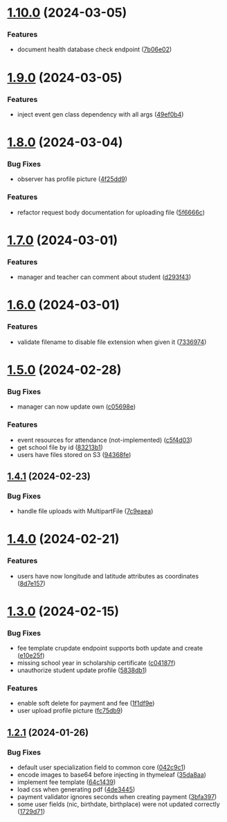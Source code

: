 # [1.10.0](https://github.com/hei-school/hei-admin-api/compare/v1.9.0...v1.10.0) (2024-03-05)


### Features

* document health database check endpoint  ([7b06e02](https://github.com/hei-school/hei-admin-api/commit/7b06e022ef641cbe9131cf644ce31d015877804f))



# [1.9.0](https://github.com/hei-school/hei-admin-api/compare/v1.8.0...v1.9.0) (2024-03-05)


### Features

* inject event gen class dependency with all args  ([49ef0b4](https://github.com/hei-school/hei-admin-api/commit/49ef0b485083c28248db48ca201cb70be09e803e))



# [1.8.0](https://github.com/hei-school/hei-admin-api/compare/v1.7.0...v1.8.0) (2024-03-04)


### Bug Fixes

* observer has profile picture ([4f25dd9](https://github.com/hei-school/hei-admin-api/commit/4f25dd949337579d89b49e0878a777d1044782d0))


### Features

* refactor request body documentation for uploading file ([5f6666c](https://github.com/hei-school/hei-admin-api/commit/5f6666c86c517a76a98998ba1b440e0cca9ec699))



# [1.7.0](https://github.com/hei-school/hei-admin-api/compare/v1.6.0...v1.7.0) (2024-03-01)


### Features

* manager and teacher can comment about student ([d293f43](https://github.com/hei-school/hei-admin-api/commit/d293f43e0f2b5e5ddff2d68ccae8507059eb0362))



# [1.6.0](https://github.com/hei-school/hei-admin-api/compare/v1.5.0...v1.6.0) (2024-03-01)


### Features

* validate filename to disable file extension when given it ([7336974](https://github.com/hei-school/hei-admin-api/commit/733697466134a871514c83158204df5f3c8928ef))



# [1.5.0](https://github.com/hei-school/hei-admin-api/compare/v1.4.1...v1.5.0) (2024-02-28)


### Bug Fixes

* manager can now update own ([c05698e](https://github.com/hei-school/hei-admin-api/commit/c05698e5b8a33ef4f51afbef7c0cfeaafbeb5f6b))


### Features

* event resources for attendance (not-implemented) ([c5f4d03](https://github.com/hei-school/hei-admin-api/commit/c5f4d033321e9902b5834f4a017a74f25d8cea36))
* get school file by id  ([83213b1](https://github.com/hei-school/hei-admin-api/commit/83213b118c53e4ca5e70f00ccc37397251926813))
* users have files stored on S3 ([94368fe](https://github.com/hei-school/hei-admin-api/commit/94368fe50593f3e6a87bd529ec28af3a9dd910d7))



## [1.4.1](https://github.com/hei-school/hei-admin-api/compare/v1.4.0...v1.4.1) (2024-02-23)


### Bug Fixes

* handle file uploads with MultipartFile ([7c9eaea](https://github.com/hei-school/hei-admin-api/commit/7c9eaea0434e46e329f7fee0a7356f19ed41d11c))



# [1.4.0](https://github.com/hei-school/hei-admin-api/compare/v1.3.0...v1.4.0) (2024-02-21)


### Features

* users have now longitude and latitude attributes as coordinates ([8d7e157](https://github.com/hei-school/hei-admin-api/commit/8d7e157a438cf34f6f22faa2b3311157aaada5d8))



# [1.3.0](https://github.com/hei-school/hei-admin-api/compare/v1.2.1...v1.3.0) (2024-02-15)


### Bug Fixes

* fee template crupdate endpoint supports both update and create ([e10e25f](https://github.com/hei-school/hei-admin-api/commit/e10e25f41a0a3918af6b8fdd169c15f92ebc22ff))
* missing school year in scholarship certificate  ([c04187f](https://github.com/hei-school/hei-admin-api/commit/c04187f9d5fe30c2bd7f24eb80fa2ea615ac9299))
* unauthorize student update profile  ([5838db1](https://github.com/hei-school/hei-admin-api/commit/5838db1c283e7915ee661e9eb954856f20ceca5a))


### Features

* enable soft delete for payment and fee ([1f1df9e](https://github.com/hei-school/hei-admin-api/commit/1f1df9ec8bc210334e595ea0b282b679f383005b))
* user upload profile picture  ([fc75db9](https://github.com/hei-school/hei-admin-api/commit/fc75db9b0798877dc71c3b54290c2acdb7520674))



## [1.2.1](https://github.com/hei-school/hei-admin-api/compare/v1.2.0...v1.2.1) (2024-01-26)


### Bug Fixes

* default user specialization field to common core ([042c9c1](https://github.com/hei-school/hei-admin-api/commit/042c9c11c0046c8202a6dea328c08478b0cfb85c))
* encode images to base64 before injecting in thymeleaf ([35da8aa](https://github.com/hei-school/hei-admin-api/commit/35da8aa8e01ecaf95acb59c40e6ddf29836c9c1e))
* implement fee template ([64c1439](https://github.com/hei-school/hei-admin-api/commit/64c143994fbbae819703aa1652e38ddf11371686))
* load css when generating pdf  ([4de3445](https://github.com/hei-school/hei-admin-api/commit/4de3445f0815087c6de93e9e7e197ba4cf7fffe2))
* payment validator ignores seconds when creating payment ([3bfa397](https://github.com/hei-school/hei-admin-api/commit/3bfa397939972a19ed7ded03af786c3a4a15a315))
* some user fields (nic, birthdate, birthplace) were not updated correctly ([1729d71](https://github.com/hei-school/hei-admin-api/commit/1729d712d46b33da6ef82714786fb8bc12c03123))



